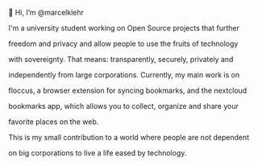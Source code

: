 👋 Hi, I’m @marcelklehr

I'm a university student working on Open Source projects that further 

freedom and privacy and allow people to use the fruits of technology 

with sovereignty. That means: transparently, securely, privately and 

independently from large corporations. Currently, my main work is on 

floccus, a browser extension for syncing bookmarks, and the nextcloud 

bookmarks app, which allows you to collect, organize and share your 

favorite places on the web.

This is my small contribution to a world where people are not dependent

on big corporations to live a life eased by technology.
